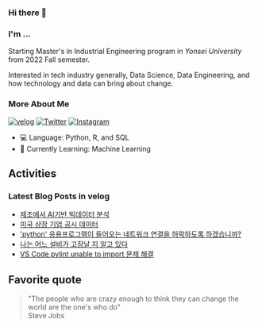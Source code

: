 ### Hi there 👋

### I'm ...

Starting Master's in Industrial Engineering program in *Yonsei University* from 2022 Fall semester.

Interested in tech industry generally, Data Science, Data Engineering, and how technology and data can bring about change.

<!--
- 🔭 currently working on things related with python portfolio management app.
-->

### More About Me

[![velog](https://img.shields.io/badge/velog-white?logo=velog&logoColor=%2320C997)](https://velog.io/@choi-jiwoo)
[![Twitter](https://img.shields.io/badge/Twitter-white?logo=twitter&logoColor=1DA1F2)](https://twitter.com/cho2_ji)
[![Instagram](https://img.shields.io/badge/Instagram-white?logo=instagram&logoColor=E4405F)](https://www.instagram.com/cho2_ji/)

- 💻 Language: Python, R, and SQL
- 🌱 Currently Learning: Machine Learning

<!--

[![kaggle](https://img.shields.io/badge/kaggle-5ABBF9?logo=kaggle&logoColor=ffffff)](https://www.kaggle.com/cho2jiwoo)
[![LinkedIn](https://img.shields.io/badge/LinkedIn-2867B2?logo=linkedin&logoColor=ffffff)](https://www.linkedin.com/in/choijiwoo/)
-->

## Activities

### Latest Blog Posts in velog
<!-- BLOG-POST-LIST:START -->
- [제조에서 AI기반 빅데이터 분석](https://velog.io/@choi-jiwoo/%EC%A0%9C%EC%A1%B0%EC%97%90%EC%84%9C-AI%EA%B8%B0%EB%B0%98-%EB%B9%85%EB%8D%B0%EC%9D%B4%ED%84%B0-%EB%B6%84%EC%84%9D)
- [미국 상장 기업 공시 데이터](https://velog.io/@choi-jiwoo/%EB%AF%B8%EA%B5%AD-%EC%83%81%EC%9E%A5-%EA%B8%B0%EC%97%85-%EA%B3%B5%EC%8B%9C-%EB%8D%B0%EC%9D%B4%ED%84%B0)
- [&#39;python&#39; 응용프로그램이 들어오는 네트워크 연결을 허락하도록 하겠습니까?](https://velog.io/@choi-jiwoo/python-%EC%9D%91%EC%9A%A9%ED%94%84%EB%A1%9C%EA%B7%B8%EB%9E%A8%EC%9D%B4-%EB%93%A4%EC%96%B4%EC%98%A4%EB%8A%94-%EB%84%A4%ED%8A%B8%EC%9B%8C%ED%81%AC-%EC%97%B0%EA%B2%B0%EC%9D%84-%ED%97%88%EB%9D%BD%ED%95%98%EB%8F%84%EB%A1%9D-%ED%95%98%EA%B2%A0%EC%8A%B5%EB%8B%88%EA%B9%8C)
- [나는 어느 설비가 고장날 지 알고 있다](https://velog.io/@choi-jiwoo/%EB%82%98%EB%8A%94-%EC%96%B4%EB%8A%90-%EC%84%A4%EB%B9%84%EA%B0%80-%EA%B3%A0%EC%9E%A5%EB%82%A0-%EC%A7%80-%EC%95%8C%EA%B3%A0-%EC%9E%88%EB%8B%A4)
- [VS Code pylint unable to import 문제 해결](https://velog.io/@choi-jiwoo/VS-Code-pylint-unable-to-import-%EB%AC%B8%EC%A0%9C-%ED%95%B4%EA%B2%B0)
<!-- BLOG-POST-LIST:END -->

<!--
### Answers in stackoverflow
< ! - - STACKOVERFLOW:START - - >
- [Answer by Jiwoo Choi for Failed to install mongo db in Mac Big Sur](https://stackoverflow.com/questions/63649370/failed-to-install-mongo-db-in-mac-big-sur/68812332#68812332)
- [Answer by Jiwoo Choi for pandas add sql table, check if table exists](https://stackoverflow.com/questions/27939643/pandas-add-sql-table-check-if-table-exists/68572608#68572608)
- [Answer by Jiwoo Choi for TypeError: object of type 'int' has no len() when using sop.brute](https://stackoverflow.com/questions/50405177/typeerror-object-of-type-int-has-no-len-when-using-sop-brute/65989709#65989709)
< ! - - STACKOVERFLOW:END - - >
-->

## Favorite quote
> "The people who are crazy enough to think they can change the world are the one's who do"
</br> Steve Jobs

<!--
**cho2ji/cho2ji** is a ✨ _special_ ✨ repository because its `README.md` (this file) appears on your GitHub profile.

Here are some ideas to get you started:

- 🔭 I’m currently working on ...
- 🌱 I’m currently learning ...
- 👯 I’m looking to collaborate on ...
- 🤔 I’m looking for help with ...
- 💬 Ask me about ...
- 📫 How to reach me: ...
- 😄 Pronouns: ...
- ⚡ Fun fact: ...
-->
